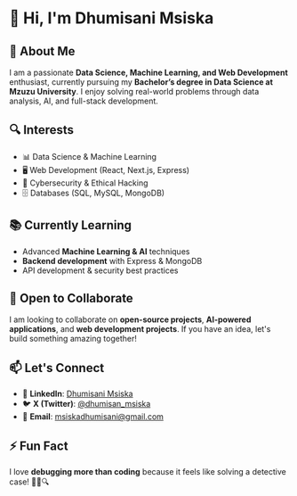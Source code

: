 # 👋 Hi, I'm Dhumisani Msiska  

## 🚀 About Me  
I am a passionate **Data Science, Machine Learning, and Web Development** enthusiast, currently pursuing my **Bachelor’s degree in Data Science at Mzuzu University**. I enjoy solving real-world problems through data analysis, AI, and full-stack development.  

## 🔍 Interests  
- 📊 Data Science & Machine Learning  
- 🖥️ Web Development (React, Next.js, Express)  
- 🔐 Cybersecurity & Ethical Hacking  
- 🗄️ Databases (SQL, MySQL, MongoDB)  

## 📚 Currently Learning  
- Advanced **Machine Learning & AI** techniques  
- **Backend development** with Express & MongoDB  
- API development & security best practices  

## 🤝 Open to Collaborate  
I am looking to collaborate on **open-source projects**, **AI-powered applications**, and **web development projects**. If you have an idea, let's build something amazing together!  

## 📫 Let's Connect  
- 💼 **LinkedIn**: [Dhumisani Msiska]([www.linkedin.com/in/dhumisani-msiska-777b95355](https://www.linkedin.com/in/dhumisani-msiska-777b95355?lipi=urn%3Ali%3Apage%3Ad_flagship3_profile_view_base_contact_details%3BMam1XrlmTIy6msbHBssM4Q%3D%3D))  
- 🐦 **X (Twitter)**: [@dhumisan_msiska](https://twitter.com/dhumisan_msiska)  
- 📧 **Email**: msiskadhumisani@gmail.com  

## ⚡ Fun Fact  
I love **debugging more than coding** because it feels like solving a detective case! 🕵️‍♂️🔍  

